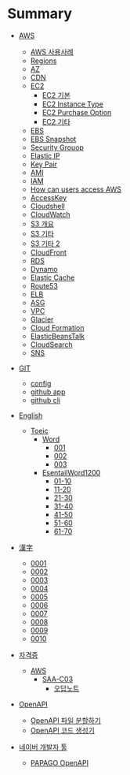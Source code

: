 # Summary

- [AWS]()
    - [AWS 사용사례](./AWS/WhatAWSCanDO.md)
    - [Regions](./AWS/region.md)
    - [AZ](./AWS/AZ.md)
    - [CDN](./AWS/CDN.md)
    - [EC2]()
        - [EC2 기본](./AWS/ec2.md)
        - [EC2 Instance Type](./AWS/ec2_instance_type.md)
        - [EC2 Purchase Option](./AWS/ec2_purchase_option.md)
        - [EC2 기타](./AWS/ec2_etc.md)
    - [EBS](./AWS/EBS.md)
    - [EBS Snapshot](./AWS/EBS_SNAPSHOT.md)
    - [Security Grouop](./AWS/Security_Group.md)
    - [Elastic IP](./AWS/Elastic_IP.md)
    - [Key Pair](./AWS/Key_Pair.md)
    - [AMI](./AWS/AMI.md)
    - [IAM](./AWS/IAM.md)
    - [How can users access AWS ](./AWS/HowUserCanAccess.md)
    - [AccessKey](./AWS/AccessKey.md)
    - [Cloudshell](./AWS/CloudShell.md)
    - [CloudWatch](./AWS/CloudWatch.md)
    - [S3 개요](./AWS/S3.md)
    - [S3 기타](./AWS/S3_02.md)
    - [S3 기타 2](./AWS/S3_03.md)
    - [CloudFront](./AWS/CloudFront.md)
    - [RDS](./AWS/RDS.md)
    - [Dynamo](./AWS/Dynamo.md)
    - [Elastic Cache](./AWS/ElasticCache.md)
    - [Route53](./AWS/Route53.md)
    - [ELB](./AWS/ELB.md)
    - [ASG](./AWS/ASG.md)
    - [VPC](./AWS/VPC.md)
    - [Glacier](./AWS/Glacier.md)
    - [Cloud Formation](./AWS/CloudFormation.md)
    - [ElasticBeansTalk](./AWS/ElastcBeansTalk.md)
    - [CloudSearch](./AWS/CloudSearch.md)
    - [SNS](./AWS/SNS.md)

- [GIT]()
    - [config](./GIT/config/config.md)
    - [github app](./GIT/github_app.md)
    - [github cli](./GIT/github_cli.md)

- [English]()
    - [Toeic]()
        - [Word]()
            - [001](./English/Toeic/word001.md)
            - [002](./English/Toeic/word002.md)
            - [003](./English/Toeic/word003.md)
        - [EsentailWord1200]()
            - [01-10](./English/Toeic/EsentailWord1200/001.md)
            - [11-20](./English/Toeic/EsentailWord1200/002.md)
            - [21-30](./English/Toeic/EsentailWord1200/003.md)
            - [31-40](./English/Toeic/EsentailWord1200/004.md)
            - [41-50](./English/Toeic/EsentailWord1200/005.md)
            - [51-60](./English/Toeic/EsentailWord1200/006.md)
            - [61-70](./English/Toeic/EsentailWord1200/007.md)


- [漢字]()
    - [0001](./Kanji/0001.md)
    - [0002](./Kanji/0002.md)
    - [0003](./Kanji/0003.md)
    - [0004](./Kanji/0004.md)
    - [0005](./Kanji/0005.md)
    - [0006](./Kanji/0006.md)
    - [0007](./Kanji/0007.md)
    - [0008](./Kanji/0008.md)
    - [0009](./Kanji/0009.md)
    - [0010](./Kanji/0010.md)


- [자격증]()
    - [AWS]()
        - [SAA-C03]()
            - [오답노트](./AWS/Certificate/SAA-C03/review_note.md)

- [OpenAPI]()
    - [OpenAPI 파일 분할하기](./OpenAPI/OepnAPI_sperated_project.md)
    - [OpenAPI 코드 생성기](./OpenAPI/OpenApi_oapiCodege.md)

- [네이버 개발자 툴]()
    - [PAPAGO OpenAPI](./NaverDeveloper/papago_openapi.md)